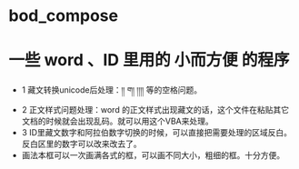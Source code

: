 # bod_compose
# 一些 word 、ID 里用的 小而方便 的程序
- 1 藏文转换unicode后处理：།། ག། །།།། 等的空格问题。
- 2 正文样式问题处理：word 的正文样式出现藏文的话，这个文件在粘贴其它文档的时候就会出现乱码。就可以用这个VBA来处理。
- 3 ID里藏文数字和阿拉伯数字切换的时候，可以直接把需要处理的区域反白。反白区里的数字可以改来改去了。
- 画法本框可以一次画满各式的框，可以画不同大小，粗细的框。十分方便。
